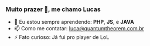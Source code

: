 ### Muito prazer 👋, me chamo Lucas

- 🌱 Eu estou sempre aprendendo: **PHP**, **JS**, e **JAVA**
- 📫 Como me contatar: luca@quantumtheorem.com.br
- ⚡ Fato curioso: Já fui pro player de LoL
